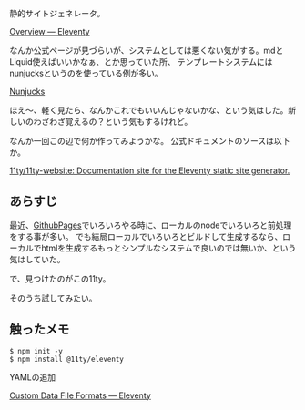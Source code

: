 静的サイトジェネレータ。


[Overview — Eleventy](https://www.11ty.dev/docs/)

なんか公式ページが見づらいが、システムとしては悪くない気がする。mdとLiquid使えばいいかなぁ、とか思っていた所、
テンプレートシステムにはnunjucksというのを使っている例が多い。

[Nunjucks](https://mozilla.github.io/nunjucks/getting-started.html)

ほえ〜、軽く見たら、なんかこれでもいいんじゃないかな、という気はした。新しいのわざわざ覚えるの？という気もするけれど。

なんか一回この辺で何か作ってみようかな。
公式ドキュメントのソースは以下か。

[11ty/11ty-website: Documentation site for the Eleventy static site generator.](https://github.com/11ty/11ty-website/tree/main)

## あらすじ

最近、[GithubPages](GithubPages)でいろいろやる時に、ローカルのnodeでいろいろと前処理をする事が多い。
でも結局ローカルでいろいろとビルドして生成するなら、ローカルでhtmlを生成するもっとシンプルなシステムで良いのでは無いか、という気はしていた。

で、見つけたのがこの11ty。

そのうち試してみたい。

## 触ったメモ

```
$ npm init -y
$ npm install @11ty/eleventy
```

YAMLの追加

[Custom Data File Formats — Eleventy](https://www.11ty.dev/docs/data-custom/)


